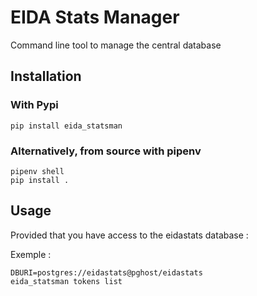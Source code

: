 # EIDA Stats Manager

Command line tool to manage the central database

## Installation

### With Pypi

    pip install eida_statsman
    
### Alternatively, from source with pipenv

    pipenv shell
    pip install .
    

## Usage

Provided that you have access to the eidastats database :

Exemple :

    DBURI=postgres://eidastats@pghost/eidastats
    eida_statsman tokens list

